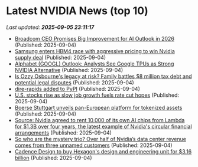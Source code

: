 # Latest NVIDIA News (top 10)
_Last updated: **2025-09-05 23:11:17**_

- [Broadcom CEO Promises Big Improvement for AI Outlook in 2026](https://www.livemint.com/companies/news/broadcom-ceo-promises-big-improvement-for-ai-outlook-in-2026-11757026784255.html) (Published: 2025-09-04)
- [Samsung enters HBM4 race with aggressive pricing to win Nvidia supply deal](https://www.digitimes.com/news/a20250904PD248/samsung-hbm4-hbm-market-nvidia.html) (Published: 2025-09-04)
- [Alphabet (GOOGL) Outlook: Analysts See Google TPUs as Strong NVIDIA Alternative](https://finance.yahoo.com/news/alphabet-googl-outlook-analysts-see-225031838.html) (Published: 2025-09-04)
- [Is Ozzy Osbourne's legacy at risk? Family battles $8 million tax debt and potential legal disputes](https://economictimes.indiatimes.com/news/international/us/ozzy-osbourne-family-financial-struggles-8-million-tax-debt-and-potential-legal-disputes/articleshow/123708401.cms) (Published: 2025-09-04)
- [dire-rapids added to PyPI](https://pypi.org/project/dire-rapids/) (Published: 2025-09-04)
- [U.S. stocks rise as slow job growth fuels rate cut hopes](https://www.thestar.com.my/news/world/2025/09/05/us-stocks-rise-as-slow-job-growth-fuels-rate-cut-hopes) (Published: 2025-09-04)
- [Boerse Stuttgart unveils pan-European platform for tokenized assets](https://cointelegraph.com/news/boerse-stuttgart-seturion-pan-european-tokenized-assets) (Published: 2025-09-04)
- [Source: Nvidia agreed to rent 10,000 of its own AI chips from Lambda for $1.3B over four years, the latest example of Nvidia's circular financial arrangements](https://biztoc.com/x/26e506f2875a1f2f) (Published: 2025-09-04)
- [So who are the mystery trio? Over half of Nvidia’s data center revenue comes from three unnamed customers](https://www.techradar.com/pro/who-are-the-mystery-trio-over-half-of-nvidias-data-center-revenue-comes-from-three-unnamed-customers) (Published: 2025-09-04)
- [Cadence Design to buy Hexagon's design and engineering unit for $3.16 billion](https://www.channelnewsasia.com/business/cadence-design-buy-hexagons-design-and-engineering-unit-316-billion-5333611) (Published: 2025-09-04)

